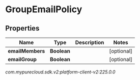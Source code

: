 # GroupEmailPolicy


## Properties

| Name | Type | Description | Notes |
| ------------ | ------------- | ------------- | ------------- |
| **emailMembers** | **Boolean** |  |  [optional] |
| **emailGroup** | **Boolean** |  |  [optional] |




_com.mypurecloud.sdk.v2:platform-client-v2:225.0.0_
